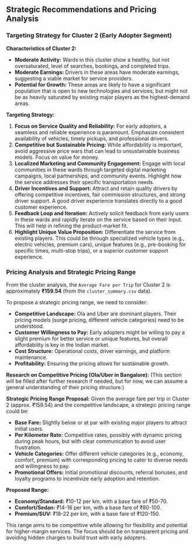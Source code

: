 ## Strategic Recommendations and Pricing Analysis

### Targeting Strategy for Cluster 2 (Early Adopter Segment)

**Characteristics of Cluster 2:**
*   **Moderate Activity:** Wards in this cluster show a healthy, but not oversaturated, level of searches, bookings, and completed trips.
*   **Moderate Earnings:** Drivers in these areas have moderate earnings, suggesting a viable market for service providers.
*   **Potential for Growth:** These areas are likely to have a significant population that is open to new technologies and services, but might not be as heavily saturated by existing major players as the highest-demand areas.

**Targeting Strategy:**
1.  **Focus on Service Quality and Reliability:** For early adopters, a seamless and reliable experience is paramount. Emphasize consistent availability of vehicles, timely pickups, and professional drivers.
2.  **Competitive but Sustainable Pricing:** While affordability is important, avoid aggressive price wars that can lead to unsustainable business models. Focus on value for money.
3.  **Localized Marketing and Community Engagement:** Engage with local communities in these wards through targeted digital marketing campaigns, local partnerships, and community events. Highlight how the service addresses their specific transportation needs.
4.  **Driver Incentives and Support:** Attract and retain quality drivers by offering competitive incentives, fair commission structures, and strong driver support. A good driver experience translates directly to a good customer experience.
5.  **Feedback Loop and Iteration:** Actively solicit feedback from early users in these wards and rapidly iterate on the service based on their input. This will help in refining the product-market fit.
6.  **Highlight Unique Value Proposition:** Differentiate the service from existing players. This could be through specialized vehicle types (e.g., electric vehicles, premium cars), unique features (e.g., pre-booking for specific times, multi-stop trips), or a superior customer support experience.

### Pricing Analysis and Strategic Pricing Range

From the cluster analysis, the `Average Fare per Trip` for Cluster 2 is approximately **₹159.54** (from the `cluster_summary.csv` data).

To propose a strategic pricing range, we need to consider:
*   **Competitive Landscape:** Ola and Uber are dominant players. Their pricing models (surge pricing, different vehicle categories) need to be understood.
*   **Customer Willingness to Pay:** Early adopters might be willing to pay a slight premium for better service or unique features, but overall affordability is key in the Indian market.
*   **Cost Structure:** Operational costs, driver earnings, and platform maintenance.
*   **Profitability:** Ensuring the pricing allows for sustainable growth.

**Research on Competitive Pricing (Ola/Uber in Bangalore):**
(This section will be filled after further research if needed, but for now, we can assume a general understanding of their pricing structure.)

**Strategic Pricing Range Proposal:**
Given the average fare per trip in Cluster 2 (approx. ₹159.54) and the competitive landscape, a strategic pricing range could be:

*   **Base Fare:** Slightly below or at par with existing major players to attract initial users.
*   **Per Kilometer Rate:** Competitive rates, possibly with dynamic pricing during peak hours, but with clear communication to avoid user frustration.
*   **Vehicle Categories:** Offer different vehicle categories (e.g., economy, comfort, premium) with corresponding pricing to cater to diverse needs and willingness to pay.
*   **Promotional Offers:** Initial promotional discounts, referral bonuses, and loyalty programs to incentivize early adoption and retention.

**Proposed Range:**
*   **Economy/Standard:** ₹10-12 per km, with a base fare of ₹50-70.
*   **Comfort/Sedan:** ₹14-16 per km, with a base fare of ₹80-100.
*   **Premium/SUV:** ₹18-22 per km, with a base fare of ₹120-150.

This range aims to be competitive while allowing for flexibility and potential for higher-margin services. The focus should be on transparent pricing and avoiding hidden charges to build trust with early adopters.

